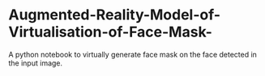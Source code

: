 # Augmented-Reality-Model-of-Virtualisation-of-Face-Mask-
A python notebook to virtually generate face mask on the face detected in the input image.
